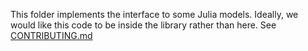 This folder implements the interface to some Julia models. Ideally, we
would like this code to be inside the library rather than here. See
[CONTRIBUTING.md](../../CONTRIBUTING.md)
